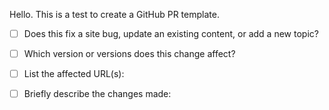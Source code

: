 Hello. This is a test to create a GitHub PR template.

- [ ] Does this fix a site bug, update an existing content, or add a new topic?

- [ ] Which version or versions does this change affect?

- [ ] List the affected URL(s):

- [ ] Briefly describe the changes made:
